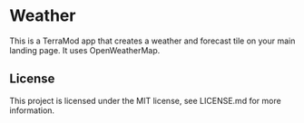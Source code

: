 Weather
=======

This is a TerraMod app that creates a weather and forecast tile on your main landing page.  It uses OpenWeatherMap.

License
-------

This project is licensed under the MIT license, see LICENSE.md for more information.
